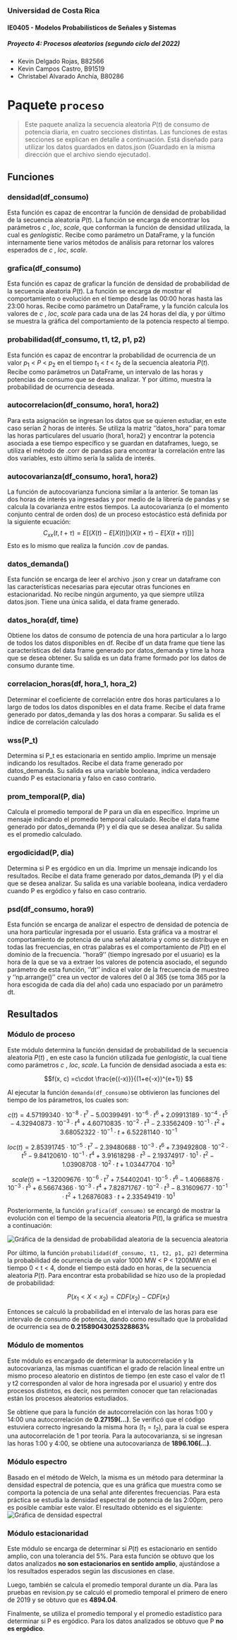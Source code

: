 ### Universidad de Costa Rica
#### IE0405 - Modelos Probabilísticos de Señales y Sistemas
##### Proyecto 4: Procesos aleatorios (segundo ciclo del 2022)

- Kevin Delgado Rojas, B82566
- Kevin Campos Castro, B91519
- Christabel Alvarado Anchía, B80286

# Paquete `proceso`

> Este paquete analiza la secuencia aleatoria $P(t)$ de consumo de potencia diaria, en cuatro secciones distintas. Las funciones de estas secciones se explican en detalle a continuación. Está diseñado para utilizar los datos guardados en datos.json (Guardado en la misma dirección que el archivo siendo ejecutado).

## Funciones

### densidad(df_consumo)
Esta función es capaz de encontrar la función de densidad de probabilidad de la secuencia aleatoria $P(t)$. La función se encarga de encontrar los parámetros $c$ , $loc$, $scale$, que conforman la función de densidad utilizada, la cual es *genlogistic*. Recibe como parámetro un DataFrame, y la función internamente tiene varios métodos de análisis para retornar los valores esperados de $c$ , $loc$, $scale$.

### grafica(df_consumo)
Esta función es capaz de graficar la función de densidad de probabilidad de la secuencia aleatoria $P(t)$. La función se encarga de mostrar el comportamiento o evolución en el tiempo desde las 00:00 horas hasta las 23:00 horas. Recibe como parámetro un DataFrame, y la función calcula los valores de $c$ , $loc$, $scale$ para cada una de las 24 horas del día, y por último se muestra la gráfica del comportamiento de la potencia respecto al tiempo. 

### probabilidad(df_consumo, t1, t2, p1, p2)
Esta función es capaz de encontrar la probabilidad de ocurrencia de un valor $p_1$ < $P$ < $p_2$ en el tiempo $t_1$ < $t$ < $t_2$ de la secuencia aleatoria $P(t)$. Recibe como parámetros un DataFrame, un intervalo de las horas y potencias de consumo que se desea analizar. Y por último, muestra la probabilidad de ocurrencia deseada.

### autocorrelacion(df_consumo, hora1, hora2)
Para esta asignación se ingresan los datos que se quieren estudiar, en este caso serían 2 horas de interés.
Se utiliza la matriz ‘’datos_hora’’ para tomar las horas particulares del usuario (hora1, hora2) y encontrar la potencia asociada a ese tiempo específico y se guardan en dataframes, luego, se utiliza el método de .corr de pandas para encontrar la correlación entre las dos variables, esto último sería la salida de interés.

### autocovarianza(df_consumo, hora1, hora2)
La función de autocovarianza funciona similar a la anterior. Se toman las dos horas de interés ya ingresadas y por medio de la librería de pandas y se calcula la covarianza entre estos tiempos. La autocovarianza (o el momento conjunto central de orden dos) de un proceso estocástico está definida por la siguiente ecuación:
$$C_{xx}(t,t+\tau) = E[(X(t)-E[X(t)])(X(t+\tau)-E[X(t+\tau)])]$$
Esto es lo mismo que realiza la función .cov de pandas.

### datos_demanda()
Esta función se encarga de leer el archivo .json y crear un dataframe con las características necesarias para ejecutar otras funciones en estacionaridad. No recibe ningún argumento, ya que siempre utiliza datos.json.
Tiene una única salida, el data frame generado.

### datos_hora(df, time)
Obtiene los datos de consumo de potencia de una hora particular a lo largo de todos los datos disponibles en df. Recibe df un data frame que tiene las características del data frame generado por datos_demanda y time la hora que se desea obtener.
Su salida es un data frame formado por los datos de consumo durante time.

### correlacion_horas(df, hora_1, hora_2)
Determinar el coeficiente de correlación entre dos horas particulares a lo largo de todos los datos disponibles en el data frame. Recibe el data frame generado por datos_demanda y las dos horas a comparar. Su salida es el índice de correlación calculado

### wss(P_t)
Determina si P_t es estacionaria en sentido amplio. Imprime un mensaje indicando los resultados. Recibe el data frame generado por datos_demanda. Su salida es una variable booleana, indica verdadero cuando P es estacionaria y falso en caso contrario.

### prom_temporal(P, dia)
Calcula el promedio temporal de P para un día en específico. Imprime un mensaje indicando el promedio temporal calculado. Recibe el data frame generado por datos_demanda (P) y el día que se desea analizar. Su salida es el promedio calculado.

### ergodicidad(P, dia)
Determina si P es ergódico en un día. Imprime un mensaje indicando los resultados. Recibe el data frame generado por datos_demanda (P) y el día que se desea analizar. Su salida es una variable booleana, indica verdadero cuando P es ergódico y falso en caso contrario.

### psd(df_consumo, hora9)
Esta función se encarga de analizar el espectro de densidad de potencia de una hora particular ingresada por el usuario. Esta gráfica va a mostrar el comportamiento de potencia de una señal aleatoria y como se distribuye en todas las frecuencias, en otras palabras es el comportamiento de $P(t)$ en el dominio de la frecuencia. ‘’hora9’’ (tiempo ingresado por el usuario) es la hora de la que se va a extraer los valores de potencia asociado, el segundo parámetro de esta función, ‘’dt’’ indica el valor de la frecuencia de muestreo y ‘’np.arrange()’’ crea un vector de valores del 0 al 365 (se toma 365 por la hora escogida de cada día del año) cada uno espaciado por un parámetro dt.

## Resultados


### Módulo de proceso
Este módulo determina la función densidad de probabilidad de la secuencia aleatoria $P(t)$ , en este caso la función utilizada fue $genlogistic$, la cual tiene como parámetros $c$ , $loc$, $scale$. La función de densidad asociada a esta es:
```math   
f(x, c) =c\cdot \frac{e{(-x)}}{(1+e{-x})^{e+1}}   
```
Al ejecutar la función `demanda(df_consumo)`se obtivieron las funciones del tiempo de los párametros, los cuales son:
 ```math
c(t) = 4.57199340 \cdot 10^{-8} \cdot t^7 -5.00399491 \cdot 10^{-6} \cdot t^6 + 2.09913189 \cdot 10^{-4} \cdot t^5 - 4.32940873 \cdot 10^{-3} \cdot t^4 + 4.60710835 \cdot 10^{-2} \cdot t^3 - 2.33562409 \cdot 10^{-1} \cdot t^2 + 3.68052322 \cdot 10^{-1} \cdot t + 6.52281140 \cdot 10^{-1}  
```  

 ```math
loc(t) = 2.85391745 \cdot 10^{-5} \cdot t^7 -2.39480688 \cdot 10^{-3} \cdot t^6 + 7.39492808 \cdot 10^{-2} \cdot t^5 - 9.84120610 \cdot 10^{-1} \cdot t^4 + 3.91618298 \cdot t^3 - 2.19374917 \cdot 10^{1} \cdot t^2 - 1.03908708 \cdot 10^{2} \cdot t + 1.03447704 \cdot 10^{3}
``` 

 ```math
scale(t) = -1.32009676 \cdot 10^{-6} \cdot t^7 + 7.54402041 \cdot 10^{-5} \cdot t^6 - 1.40668876 \cdot 10^{-3} \cdot t^5 + 6.56674366 \cdot 10^{-3} \cdot t^4 + 7.82871767 \cdot 10^{-2} \cdot t^3 - 8.31609677 \cdot 10^{-1} \cdot t^2 + 1.26876083 \cdot t + 2.33549419 \cdot 10^{1}
``` 

Posteriormente, la función  `grafica(df_consumo)` se encargó de mostrar la evolución con el tiempo de la secuencia aleatoria $P(t)$, la gráfica se muestra a continuación:

![Gráfica de la densidad de probabilidad aleatoria de la secuencia aleatoria](https://github.com/mpss-eie/P4G8/blob/main/Im%C3%A1genes/densidad.png)

Por último, la función `probabilidad(df_consumo, t1, t2, p1, p2)` determina la probabilidad de ocurrencia de un valor 1000 MW < P < 1200MW en el tiempo 0 < t < 4, donde el tiempo está dado en horas, de la secuencia aleatoria $P(t)$. Para encontrar esta probabilidad se hizo uso de la propiedad de probabilidad:

```math
P(x_1 < X < x_2) = CDF(x_2) - CDF(x_1)
```
Entonces se calculó la probabilidad en el intervalo de las horas para ese intervalo de consumo de potencia, dando como resultado que la probalidad de ocurrencia sea de **0.21589043025328863%**

### Módulo de momentos
Este módulo es encargado de determinar la autocorrelación y la autocovarianza, las mismas cuantifican el grado de relación lineal entre un mismo proceso aleatorio en distintos de tiempo (en este caso el valor de t1 y t2 corresponden al valor de hora ingresada por el usuario) y entre dos procesos distintos, es decir, nos permiten conocer que tan relacionadas están los procesos aleatorios estudiados. 

Se obtiene que para la función de autocorrelación con las horas 1:00 y 14:00 una autocorrelación de **0.27159(...)**. Se verificó que el código estuviera correcto ingresando la misma hora $(t_1 = t_2)$, para la cual se espera una autocorrelación de 1 por teoría.
Para la autocovarianza, si se ingresan las horas 1:00 y 4:00, se obtiene una autocovarianza de **1896.106(...)**.

### Módulo espectro
Basado en el método de Welch, la misma es un método para determinar la densidad espectral de potencia, que es una gráfica que muestra como se comporta la potencia de una señal ante diferentes frecuencias. Para esta práctica se estudia la densidad espectral de potencia de las 2:00pm, pero es posible cambiar este valor. El resultado obtenido es el siguiente:
![Gráfica de densidad espectral](https://github.com/mpss-eie/P4G8/blob/main/Im%C3%A1genes/GraficaEspectro.png)

### Módulo estacionaridad
Este módulo se encarga de determinar si $P(t)$ es estacionario en sentido amplio, con una tolerancia del 5%. Para esta función se obtuvo que los datos analizados **no son estacionarios en sentido amplio**, ajustándose a los resultados esperados según las discusiones en clase. 

Luego, también se calcula el promedio temporal durante un día. Para las pruebas en revision.py se calculó el promedio temporal el primero de enero de 2019 y se obtuvo que es **4894.04**. 

Finalmente, se utiliza el promedio temporal y el promedio estadístico para determinar si P es ergódico. Para los datos analizados se obtuvo que P **no es ergódico**.
